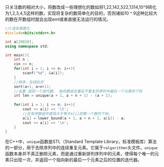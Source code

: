 只关注数的相对大小，将数改成一些理想化的数如将1,22,142,522,1314,10^9转化为1,2,3,4,5这样的数，实现将复杂的数简单化的目的，否则诸如10 ^ 9这种比较大的数在开数组时就会出现eml或者直接无法运行的情况。
```c++
//C语言离散化
#include<bits/stdc++.h>

int a[20010];
using namespace std;

int main(){
	int n ;
	cin >> n;
	for(int i = 1; i <= n; i++){
		scanf("%d", &a[i]);
	}
	//排序，左闭右开 
	sort(a+1, a+n+1);
	//去重 返回一个迭代器， 指向数组去重后不重复的序列中最后一个元素的下标
	int len = unique(a + 1, a + n + 1) - (a + 1);
	
	for(int i = 1; i <= n; i++){
		cout << a[i] << '\t';
		//在有序数组中查找大于等于a[i]的第一个数的下标。 
		a[i] = lower_bound(a + 1, a + n + 1, a[i]) - a;
		cout << a[i] << '\n';
	} 
}
```
在C++中，`unique`函数是STL（Standard Template Library，标准模板库）算法的一部分，用于去除序列中的连续重复元素。它属于`<algorithm>`头文件。`unique`函数本身并不真正删除元素，而是通过重新排列序列中的元素，使得每个唯一的元素只出现一次，并返回一个指向新的最后一个元素之后的位置的迭代器。

<!--stackedit_data:
eyJoaXN0b3J5IjpbMTcyODI4NTEwMl19
-->